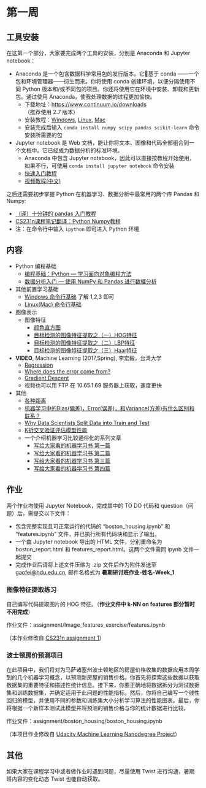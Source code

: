 # 第一周
## 工具安装
在这第一个部分，大家要完成两个工具的安装，分别是 Anaconda 和 Jupyter notebook：

- Anaconda 是一个包含数据科学常用包的发行版本。它基于 conda ——一个包和环境管理器——衍生而来。你将使用 conda 创建环境，以便分隔使用不同 Python 版本和/或不同包的项目。你还将使用它在环境中安装、卸载和更新包。通过使用 Anaconda，使我处理数据的过程更加愉快。
    - 下载地址：https://www.continuum.io/downloads （推荐使用 2.7 版本）
    - 安装教程：[Windows](http://www.jianshu.com/p/cd35110f1ed0), [Linux](http://blog.topspeedsnail.com/archives/9607), [Mac](http://yongyuan.name/blog/install-opencv3-and-anaconda-in-mac-os.html)
    - 安装完成后输入 `conda install numpy scipy pandas scikit-learn` 命令安装所需要的包
- Jupyter notebook 是 Web 文档，能让你将文本、图像和代码全部组合到一个文档中。它已经成为数据分析的标准环境。
    - Anaconda 中包含 Jupyter notebook，因此可以直接按教程开始使用，如果不行，可使用 `conda install jupyter notebook` 命令安装
    - [快速入门教程](https://www.sdk.cn/news/4523)
    - [视频教程(中文)](https://pan.baidu.com/s/1pK7YsrD)

之后还需要初步掌握 Python 在机器学习、数据分析中最常用的两个库 Pandas 和 Numpy:

- [（译）十分钟的 pandas 入门教程](https://ericfu.me/10-minutes-to-pandas/)
- [CS231n课程笔记翻译：Python Numpy教程](https://zhuanlan.zhihu.com/p/20878530?refer=intelligentunit)
- 注：在命令行中输入 `ipython` 即可进入 Python 环境

## 内容
- Python 编程基础
    - [编程基础：Python — 学习面向对象编程方法](https://cn.udacity.com/course/programming-foundations-with-python--ud036)
    - [数据分析入门 — 使用 NumPy 和 Pandas 进行数据分析](https://cn.udacity.com/course/intro-to-data-analysis--ud170)
- 其他前置学习基础
    - [Windows 命令行基础](https://blog.henix.info/blog/windows-cmdbasic/_.html) 了解 1,2,3 即可
    - [Linux(Mac) 命令行基础](https://cn.udacity.com/course/linux-command-line-basics--ud595)
- 图像表示
    - 图像特征
        - [颜色直方图](http://baike.baidu.com/item/%E9%A2%9C%E8%89%B2%E7%9B%B4%E6%96%B9%E5%9B%BE)
        - [目标检测的图像特征提取之（一）HOG特征](http://blog.csdn.net/zouxy09/article/details/7929348)
        - [目标检测的图像特征提取之（二）LBP特征](http://blog.csdn.net/zouxy09/article/details/7929531)
        - [目标检测的图像特征提取之（三）Haar特征](http://blog.csdn.net/zouxy09/article/details/7929570)
- **VIDEO**, Machine Learning (2017,Spring), 李宏毅，台湾大学
    - [Regression](http://www.bilibili.com/video/av10590361/)
    - [Where does the error come from?](http://www.bilibili.com/video/av10590361/#page=2)
    - [Gradient Descent](http://www.bilibili.com/video/av10590361/#page=3)
    - 视频也可以用 FTP 在 10.65.1.69 服务器上获取，速度更快
- 其他
    - [各种距离](http://blog.csdn.net/shiwei408/article/details/7602324)
    - [机器学习中的Bias(偏差)，Error(误差)，和Variance(方差)有什么区别和联系？](https://www.zhihu.com/question/27068705)
    - [Why Data Scientists Split Data into Train and Test](http://info.salford-systems.com/blog/bid/337783/Why-Data-Scientists-Split-Data-into-Train-and-Test)
    - [K折交叉验证评估模型性能](https://github.com/basicv8vc/Python-Machine-Learning-zh/blob/master/%E7%AC%AC%E5%85%AD%E7%AB%A0/ch6_section2.md)
    - 一个介绍机器学习比较通俗化的系列文章
        - [写给大家看的机器学习书 第一篇](https://zhuanlan.zhihu.com/p/25328686)
        - [写给大家看的机器学习书 第二篇](https://zhuanlan.zhihu.com/p/25439997)
        - [写给大家看的机器学习书 第三篇](https://zhuanlan.zhihu.com/p/25358695)
        - [写给大家看的机器学习书 第四篇](https://zhuanlan.zhihu.com/p/25721582)

## 作业
两个作业均使用 Jupyter Notebook，完成其中的 TO DO 代码和 question（问题）后，需提交以下文件：

- 包含完整实现且可正常运行的代码的 “boston_housing.ipynb” 和 “features.ipynb” 文件，并已执行所有代码块和显示了输出。
- 一个由 Jupyter notebook 导出的 HTML 文件，分别重命名为 boston_report.html 和 features_report.html。这两个文件需同 ipynb 文件一起提交
- 完成作业后请将上述文件压缩为 .zip 文件后作为附件发送至 gaofei@hdu.edu.cn, 邮件名格式为 **暑期研讨班作业-姓名-Week_1**

### 图像特征提取练习
自己编写代码提取图片的 HOG 特征。（**作业文件中 k-NN on features 部分暂时不用完成**）

作业文件：assignment/Image_features_exercise/features.ipynb

（本作业修改自 [CS231n assignment 1](http://cs231n.github.io/assignments2017/assignment1/)）

### 波士顿房价预测项目
在此项目中，我们将对为马萨诸塞州波士顿地区的房屋价格收集的数据应用本周学到的几个机器学习概念，以预测新房屋的销售价格。你首先将探索这些数据以获取数据集的重要特征和描述性统计信息。接下来，你要正确地将数据拆分为测试数据集和训练数据集，并确定适用于此问题的性能指标。然后，你将自己编写一个线性回归的模型，并使用不同的参数和训练集大小分析学习算法的性能图表。最后，你将根据一个新样本测试此模型并将预测的销售价格与你的统计数据进行比较。

作业文件：assignment/boston_housing/boston_housing.ipynb

（本项目作业修改自 [Udacity Machine Learning Nanodegree Project](https://github.com/nd009/boston_housing)）

## 其他
如果大家在课程学习中或者做作业时遇到问题，尽量使用 Twist 进行沟通，暑期班内容的变化动态 Twist 也能自动获取。


